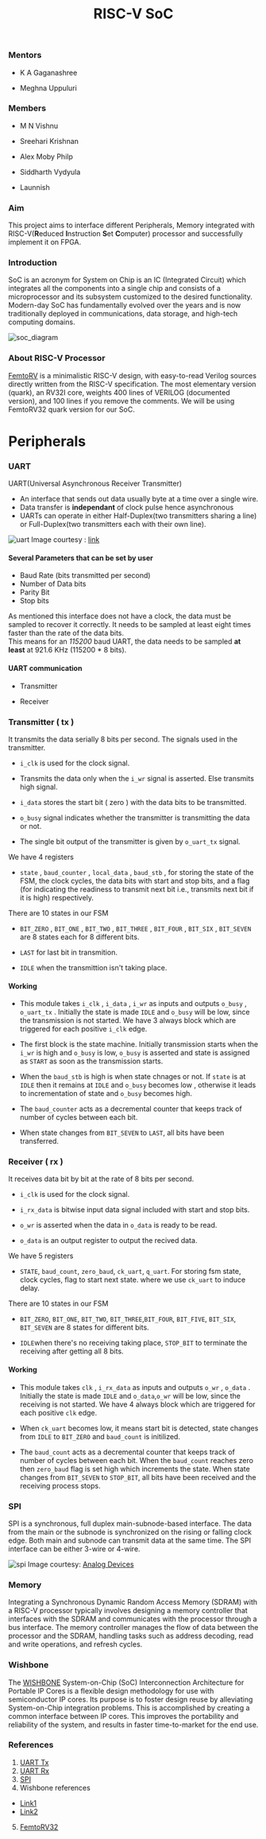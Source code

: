 ﻿---
layout: post
title: "RISC-V SoC"
description: "Building a RISC-V SoC with different components"
categories: diode
thumbnail: "2023_RISCV_SOC.png"
year: 2023
gmeet: "https://meet.google.com/rdh-ijog-diz"
---

### Mentors

- K A Gaganashree

- Meghna Uppuluri

### Members

- M N Vishnu

- Sreehari Krishnan

- Alex Moby Philp

- Siddharth Vydyula

- Launnish  

### Aim

This project aims to interface different Peripherals, Memory integrated with RISC-V(**R**educed **I**nstruction **S**et **C**omputer) processor and successfully implement it on FPGA.
  
### Introduction

SoC is an acronym for System on Chip is an IC (Integrated Circuit) which integrates all the components into a single chip and consists of a microprocessor and its subsystem customized to the desired functionality. Modern-day SoC has fundamentally evolved over the years and is now traditionally deployed in communications, data storage, and high-tech computing domains.
  
![soc_diagram](/virtual-expo/assets/img/diode/riscv_soc/soc_diagram.png)

### About RISC-V Processor

[FemtoRV](https://github.com/BrunoLevy/learn-fpga/blob/master/FemtoRV/README.md) is a minimalistic RISC-V design, with easy-to-read Verilog sources directly written from the RISC-V specification. The most elementary version (quark), an RV32I core, weights 400 lines of VERILOG (documented version), and 100 lines if you remove the comments. We will be using FemtoRV32 quark version for our SoC.

# Peripherals

### UART

  UART(Universal Asynchronous Receiver Transmitter)

- An interface that sends out data usually byte at a time over a single wire.
- Data transfer is **independant** of clock pulse hence asynchronous
- UARTs can operate in either Half-Duplex(two transmitters sharing a line) or Full-Duplex(two transmitters each with their own line).

![uart](/virtual-expo/assets/img/diode/riscv_soc/uart.png)
Image courtesy : [link](https://www.mikroe.com/ebooks/programming-dspic-microcontrollers-in-pascal/introduction-uart-module)

#### Several Parameters that can be set by user

- Baud Rate (bits transmitted per second)
- Number of Data bits
- Parity Bit
- Stop bits

As mentioned this interface does not have a clock, the data must be sampled to recover it correctly. It needs to be sampled at least eight times faster than the rate of the data bits. </br>
This means for an *115200* baud UART, the data needs to be sampled **at least** at 921.6 KHz (115200 * 8 bits).

#### UART communication

- Transmitter

- Receiver

### Transmitter ( tx )

It transmits the data serially 8 bits per second. The signals used in the transmitter.

- ```i_clk``` is used for the clock signal.

- Transmits the data only when the ```i_wr``` signal is asserted. Else transmits high signal.

- ```i_data``` stores the start bit ( zero ) with the data bits to be transmitted.

- ```o_busy``` signal indicates whether the transmitter is transmitting the data or not.

- The single bit output of the transmitter is given by ```o_uart_tx``` signal.

We have 4 registers

- ```state``` , ```baud_counter``` , ```local_data``` , ```baud_stb``` , for storing the state of the FSM, the clock cycles, the data bits with start and stop bits, and a flag (for indicating the readiness to transmit next bit i.e., transmits next bit if it is high) respectively.

There are 10 states in our FSM

- ```BIT_ZERO``` , ```BIT_ONE``` , ```BIT_TWO``` , ```BIT_THREE``` , ```BIT_FOUR``` , ```BIT_SIX``` , ```BIT_SEVEN``` are 8 states each for 8 different bits.

- ```LAST``` for last bit in transmition.

- ```IDLE``` when the transmittion isn't taking place.

#### Working

- This module takes ```i_clk``` , ```i_data``` , ```i_wr``` as inputs and outputs ```o_busy``` , ```o_uart_tx``` . Initially the state is made ```IDLE``` and ```o_busy``` will be low, since the transmission is not started. We have 3 always block which are triggered for each positive ```i_clk``` edge.

- The first block is the state machine. Initially transmission starts when the ```i_wr``` is high and ```o_busy``` is low, ```o_busy``` is asserted and state is assigned as ```START``` as soon as the transmission starts.

- When the ```baud_stb``` is high is when state chnages or not. If ```state``` is at ```IDLE``` then it remains at ```IDLE``` and ```o_busy``` becomes low , otherwise it leads to incrementation of state and ```o_busy``` becomes high.

- The ```baud_counter``` acts as a decremental counter that keeps track of number of cycles between each bit.

- When state changes from ```BIT_SEVEN``` to ```LAST```, all bits have been transferred.

### Receiver ( rx )

It receives data bit by bit at the rate of 8 bits per second.

- ```i_clk``` is used for the clock signal.

- ```i_rx_data``` is bitwise input data signal included with start and stop bits.

- ```o_wr``` is asserted when the data in ```o_data``` is ready to be read.

- ```o_data``` is an output register to output the recived data.

We have 5 registers

- ```STATE```, ```baud_count```, ```zero_baud```, ```ck_uart```, ```q_uart```. For storing fsm state, clock cycles, flag to start next state. where we use ```ck_uart``` to induce delay.

There are 10 states in our FSM

- ```BIT_ZERO```, ```BIT_ONE```, ```BIT_TWO```, ```BIT_THREE```,```BIT_FOUR```, ```BIT_FIVE```, ```BIT_SIX```, ```BIT_SEVEN``` are 8 states for different bits.

- ```IDLE```when there's no receiving taking place, ```STOP_BIT``` to terminate the receiving after getting all 8 bits.

#### Working

- This module takes ```clk``` , ```i_rx_data``` as inputs and outputs ```o_wr``` , ```o_data``` . Initially the state is made ```IDLE``` and ```o_data```,```o_wr``` will be low, since the receiving is not started. We have 4 always block which are triggered for each positive ```clk``` edge.

- When ```ck_uart``` becomes low, it means start bit is detected, state changes from ```IDLE``` to ```BIT_ZERO``` and ```baud_count``` is initilized.

- The ```baud_count``` acts as a decremental counter that keeps track of number of cycles between each bit. When the ```baud_count``` reaches zero then ```zero_baud``` flag is set high which increments the state. When state changes from ```BIT_SEVEN``` to ```STOP_BIT```, all bits have been received and the receiving process stops.
  
### SPI

SPI is a synchronous, full duplex main-subnode-based interface. The data from the main or the subnode is synchronized on the rising or falling clock edge. Both main and subnode can transmit data at the same time. The SPI interface can be either 3-wire or 4-wire.

![spi](/virtual-expo/assets/img/diode/riscv_soc/spi.png)
Image courtesy: [Analog Devices](https://www.analog.com/en/analog-dialogue/articles/introduction-to-spi-interface.html)
  
### Memory

Integrating a Synchronous Dynamic Random Access Memory (SDRAM) with a RISC-V processor typically involves designing a memory controller that interfaces with the SDRAM and communicates with the processor through a bus interface. The memory controller manages the flow of data between the processor and the SDRAM, handling tasks such as address decoding, read and write operations, and refresh cycles.

### Wishbone

The [WISHBONE](https://wishbone-interconnect.readthedocs.io/en/latest/01_introduction.html#id2) System-on-Chip (SoC) Interconnection Architecture for Portable IP Cores is a flexible design methodology for use with semiconductor IP cores. Its purpose is to foster design reuse by alleviating System-on-Chip integration problems. This is accomplished by creating a common interface between IP cores. This improves the portability and reliability of the system, and results in faster time-to-market for the end use.

### References

1. [UART Tx](https://zipcpu.com/tutorial/lsn-05-serialtx.pdf)
2. [UART Rx](https://zipcpu.com/tutorial/lsn-09-serialrx.pdf)
3. [SPI](https://www.analog.com/en/analog-dialogue/articles/introduction-to-spi-interface.html)
4. Wishbone references
- [Link1](https://zipcpu.com/zipcpu/2017/05/29/simple-wishbone.html)
- [Link2](https://wishbone-interconnect.readthedocs.io/en/latest/01_introduction.html)
5. [FemtoRV32](https://github.com/BrunoLevy/learn-fpga/blob/master/FemtoRV/RTL/PROCESSOR)

